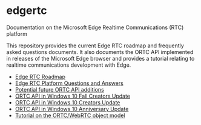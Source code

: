 # edgertc
Documentation on the Microsoft Edge Realtime Communications (RTC) platform

This repository provides the current Edge RTC roadmap and frequently asked
questions documents.  It also documents the ORTC API implemented in releases
of the Microsoft Edge browser and provides a tutorial relating to
realtime communications development with Edge. 

* [Edge RTC Roadmap ](https://github.com/aboba/edgertc/blob/master/Edge%20RTC%20Roadmap.pdf)
* [Edge RTC Platform Questions and Answers](https://github.com/aboba/edgertc/blob/master/MicrosoftEdgeRTCQA.pdf)
* [Potential future ORTC API additions](https://rawgit.com/aboba/edgertc/master/msortc-rs4.html)
* [ORTC API in Windows 10 Fall Creators Update](https://rawgit.com/aboba/edgertc/master/msortc-rs3.html)
* [ORTC API in Windows 10 Creators Update](https://rawgit.com/aboba/edgertc/master/msortc-rs2.html)
* [ORTC API in Windows 10 Anniversary Update](https://rawgit.com/aboba/edgertc/master/msortc-rs1.html)
* [Tutorial on the ORTC/WebRTC object model](https://github.com/aboba/edgertc/tree/master/slides)
